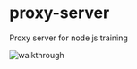 # proxy-server
Proxy server for node js training 

![walkthrough](https://cloud.githubusercontent.com/assets/6658867/18577627/cc343634-7b9f-11e6-9757-bcaa96723898.gif)
